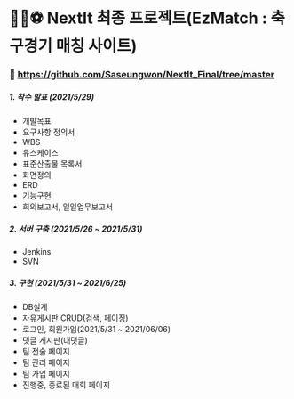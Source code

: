 # 🏃‍♂️⚽  NextIt 최종 프로젝트(EzMatch : 축구경기 매칭 사이트)

### 👏 https://github.com/Saseungwon/NextIt_Final/tree/master

##### 1. 착수 발표 (2021/5/29)
- 개발목표
- 요구사항 정의서
- WBS
- 유스케이스
- 표준산출물 목록서
- 화면정의
- ERD
- 기능구현
- 회의보고서, 일일업무보고서

##### 2. 서버 구축 (2021/5/26 ~ 2021/5/31)
- Jenkins
- SVN

##### 3. 구현 (2021/5/31 ~ 2021/6/25)
- DB설계 
- 자유게시판 CRUD(검색, 페이징)
- 로그인, 회원가입(2021/5/31 ~ 2021/06/06)
- 댓글 게시판(대댓글)
- 팀 전술 페이지 
- 팀 관리 페이지 
- 팀 가입 페이지 
- 진행중, 종료된 대회 페이지
